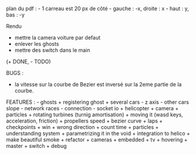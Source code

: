 

plan du pdf :
	- 1 carreau est 20 px de côté
	- gauche : -x, droite : x
	- haut : y, bas : -y


Rendu
- mettre la camera voiture par defaut
- enlever les ghosts
- mettre des switch dans le main



(+ DONE, - TODO)

BUGS :
  - la vitesse sur la courbe de Bezier est inversé sur la 2eme partie de la courbe.

FEATURES : 
	- ghosts
	  + registering ghost
	  + several cars
	  - z axis
	  - other cars slope
	- network races
	  - connection
	  - socket io
	+ helicopter
	  + camera
	  + particles
	  + rotating turbines (turnig amortisation)
	  + moving it (wasd keys, acceleration, friction)
	  + propellers speed
	  + bezier curve
	+ laps
	  + checkpoints
	  + win
	  + wrong direction
	  + count time
	+ particles
	  + understanding system
	  + parametrizing it in the void
	  + integration to helico
	  + make beautiful smoke
	+ refactor
	+ cameras
		+ embedded
		+ tv
		+ hovering
		+ master
		+ switch
	+ debug
	
